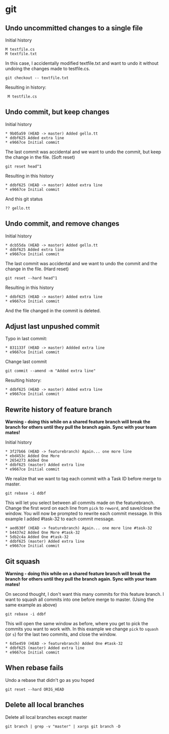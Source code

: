 # git

## Undo uncommitted changes to a single file

Initial history

    M testfile.cs
    M textfile.txt

In this case, I accidentally modified textfile.txt and want to undo it without undoing the changes made to testfile.cs.

    git checkout -- textfile.txt

Resulting in history:

     M testfile.cs

## Undo commit, but keep changes

Initial history

    * 9b05a59 (HEAD -> master) Added gello.tt
    * ddbf625 Added extra line
    * e9667ce Initial commit

The last commit was accidental and we want to undo the commit, but keep the change in the file. (Soft reset)

    git reset head^1

Resulting in this history

    * ddbf625 (HEAD -> master) Added extra line
    * e9667ce Initial commit

And this git status

    ?? gello.tt

## Undo commit, and remove changes

Initial history

    * dcb55da (HEAD -> master) Added gello.tt
    * ddbf625 Added extra line
    * e9667ce Initial commit

The last commit was accidental and we want to undo the commit and the change in the file. (Hard reset)

    git reset --hard head^1

Resulting in this history

    * ddbf625 (HEAD -> master) Added extra line
    * e9667ce Initial commit

And the file changed in the commit is deleted.

## Adjust last unpushed commit

Typo in last commit:

    * 831133f (HEAD -> master) Addded extra line
    * e9667ce Initial commit

Change last commit

    git commit --amend -m "Added extra line"

Resulting history:

    * ddbf625 (HEAD -> master) Added extra line
    * e9667ce Initial commit

## Rewrite history of feature branch

**Warning - doing this while on a shared feature branch will break the branch for others until they pull the branch again. Sync with your team mates!**

Initial history

    * 3f27b66 (HEAD -> featurebranch) Again... one more line
    * ebd453c Added One More
    * 2654273 Added One
    * ddbf625 (master) Added extra line
    * e9667ce Initial commit

We realize that we want to tag each commit with a Task ID before merge to master.

    git rebase -i ddbf

This will let you select between all commits made on the featurebranch. Change the first word on each line from `pick` to `reword`, and save/close the window. You will now be prompted to rewrite each commit message. In this example I added #task-32 to each commit message. 

    * aed630f (HEAD -> featurebranch) Again... one more line #task-32
    * b4437e2 Added One More #task-32
    * 5db2c4a Added One #task-32
    * ddbf625 (master) Added extra line
    * e9667ce Initial commit

## Git squash

**Warning - doing this while on a shared feature branch will break the branch for others until they pull the branch again. Sync with your team mates!**

On second thought, I don't want this many commits for this feature branch. I want to squash all commits into one before merge to master. (Using the same example as above)

    git rebase -i ddbf

This will open the same window as before, where you get to pick the commits you want to work with. In this example we change `pick` to `squash` (or `s`) for the last two commits, and close the window.

    * 6d5e459 (HEAD -> featurebranch) Added One #task-32
    * ddbf625 (master) Added extra line
    * e9667ce Initial commit

## When rebase fails

Undo a rebase that didn't go as you hoped

    git reset --hard ORIG_HEAD

## Delete all local branches

Delete all local branches except master

    git branch | grep -v "master" | xargs git branch -D